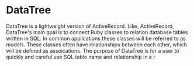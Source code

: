 # DataTree


DataTree is a lightweight version of ActiveRecord.  Like, ActiveRecord, DataTree's main goal is to connect Ruby classes to relation database tables written in SQL.  In common applications these classes will be referred to as models.  These classes often have relationships between each other, which will be defined as assoications.   The purpose of DataTree is for a user to quickly and careful use SQL table name and relationship in a r
